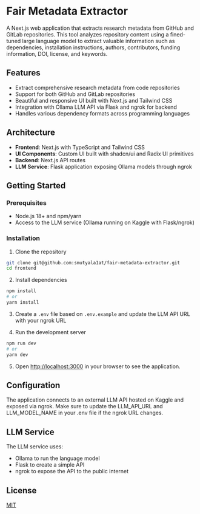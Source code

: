 # Fair Metadata Extractor

A Next.js web application that extracts research metadata from GitHub and GitLab repositories. This tool analyzes repository content using a fined-tuned large language model to extract valuable information such as dependencies, installation instructions, authors, contributors, funding information, DOI, license, and keywords.

## Features

- Extract comprehensive research metadata from code repositories
- Support for both GitHub and GitLab repositories
- Beautiful and responsive UI built with Next.js and Tailwind CSS
- Integration with Ollama LLM API via Flask and ngrok for backend
- Handles various dependency formats across programming languages

## Architecture

- **Frontend**: Next.js with TypeScript and Tailwind CSS
- **UI Components**: Custom UI built with shadcn/ui and Radix UI primitives
- **Backend**: Next.js API routes
- **LLM Service**: Flask application exposing Ollama models through ngrok

## Getting Started

### Prerequisites

- Node.js 18+ and npm/yarn
- Access to the LLM service (Ollama running on Kaggle with Flask/ngrok)

### Installation

1. Clone the repository
```bash
git clone git@github.com:smutyala1at/fair-metadata-extractor.git
cd frontend
```

2. Install dependencies
```bash
npm install
# or
yarn install
```

3. Create a `.env` file based on `.env.example` and update the LLM API URL with your ngrok URL

4. Run the development server
```bash
npm run dev
# or
yarn dev
```

5. Open [http://localhost:3000](http://localhost:3000) in your browser to see the application.

## Configuration

The application connects to an external LLM API hosted on Kaggle and exposed via ngrok. Make sure to update the LLM_API_URL and LLM_MODEL_NAME in your .env file if the ngrok URL changes.

## LLM Service

The LLM service uses:
- Ollama to run the language model
- Flask to create a simple API
- ngrok to expose the API to the public internet

## License

[MIT](LICENSE)